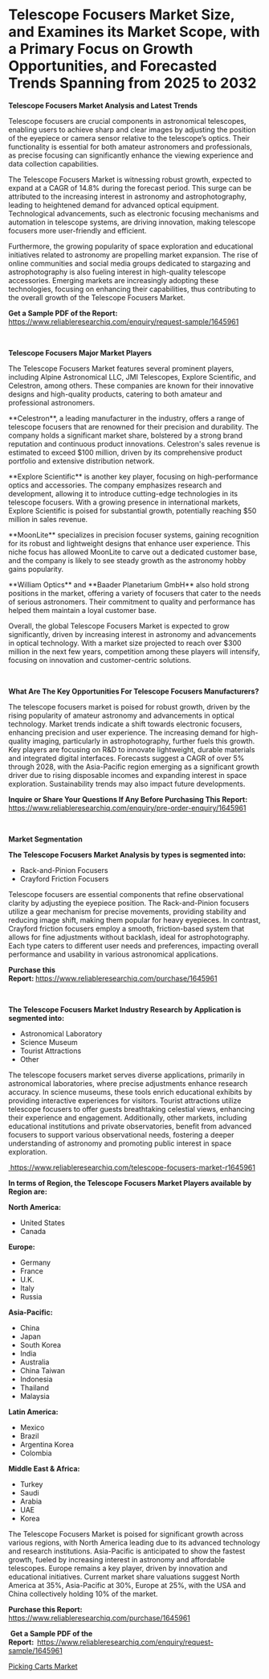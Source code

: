<p><h1>Telescope Focusers Market Size, and Examines its Market Scope, with a Primary Focus on Growth Opportunities, and Forecasted Trends Spanning from 2025 to 2032</h1></p><p><strong>Telescope Focusers Market Analysis and Latest Trends</strong></p>
<p><p>Telescope focusers are crucial components in astronomical telescopes, enabling users to achieve sharp and clear images by adjusting the position of the eyepiece or camera sensor relative to the telescope’s optics. Their functionality is essential for both amateur astronomers and professionals, as precise focusing can significantly enhance the viewing experience and data collection capabilities.</p><p>The Telescope Focusers Market is witnessing robust growth, expected to expand at a CAGR of 14.8% during the forecast period. This surge can be attributed to the increasing interest in astronomy and astrophotography, leading to heightened demand for advanced optical equipment. Technological advancements, such as electronic focusing mechanisms and automation in telescope systems, are driving innovation, making telescope focusers more user-friendly and efficient.</p><p>Furthermore, the growing popularity of space exploration and educational initiatives related to astronomy are propelling market expansion. The rise of online communities and social media groups dedicated to stargazing and astrophotography is also fueling interest in high-quality telescope accessories. Emerging markets are increasingly adopting these technologies, focusing on enhancing their capabilities, thus contributing to the overall growth of the Telescope Focusers Market.</p></p>
<p><strong>Get a Sample PDF of the Report:&nbsp;</strong> <a href="https://www.reliableresearchiq.com/enquiry/request-sample/1645961?utm_campaign=2230&utm_medium=2&utm_source=Github&utm_content=ia&utm_term=21022025&utm_id=telescope-focusers">https://www.reliableresearchiq.com/enquiry/request-sample/1645961</a></p>
<p>&nbsp;</p>
<p><strong>Telescope Focusers Major Market Players</strong></p>
<p><p>The Telescope Focusers Market features several prominent players, including Alpine Astronomical LLC, JMI Telescopes, Explore Scientific, and Celestron, among others. These companies are known for their innovative designs and high-quality products, catering to both amateur and professional astronomers.</p><p>**Celestron**, a leading manufacturer in the industry, offers a range of telescope focusers that are renowned for their precision and durability. The company holds a significant market share, bolstered by a strong brand reputation and continuous product innovations. Celestron's sales revenue is estimated to exceed $100 million, driven by its comprehensive product portfolio and extensive distribution network.</p><p>**Explore Scientific** is another key player, focusing on high-performance optics and accessories. The company emphasizes research and development, allowing it to introduce cutting-edge technologies in its telescope focusers. With a growing presence in international markets, Explore Scientific is poised for substantial growth, potentially reaching $50 million in sales revenue.</p><p>**MoonLite** specializes in precision focuser systems, gaining recognition for its robust and lightweight designs that enhance user experience. This niche focus has allowed MoonLite to carve out a dedicated customer base, and the company is likely to see steady growth as the astronomy hobby gains popularity.</p><p>**William Optics** and **Baader Planetarium GmbH** also hold strong positions in the market, offering a variety of focusers that cater to the needs of serious astronomers. Their commitment to quality and performance has helped them maintain a loyal customer base.</p><p>Overall, the global Telescope Focusers Market is expected to grow significantly, driven by increasing interest in astronomy and advancements in optical technology. With a market size projected to reach over $300 million in the next few years, competition among these players will intensify, focusing on innovation and customer-centric solutions.</p></p>
<p>&nbsp;</p>
<p><strong>What Are The Key Opportunities For Telescope Focusers Manufacturers?</strong></p>
<p><p>The telescope focusers market is poised for robust growth, driven by the rising popularity of amateur astronomy and advancements in optical technology. Market trends indicate a shift towards electronic focusers, enhancing precision and user experience. The increasing demand for high-quality imaging, particularly in astrophotography, further fuels this growth. Key players are focusing on R&D to innovate lightweight, durable materials and integrated digital interfaces. Forecasts suggest a CAGR of over 5% through 2028, with the Asia-Pacific region emerging as a significant growth driver due to rising disposable incomes and expanding interest in space exploration. Sustainability trends may also impact future developments.</p></p>
<p><strong>Inquire or Share Your Questions If Any Before Purchasing This Report:</strong> <a href="https://www.reliableresearchiq.com/enquiry/pre-order-enquiry/1645961?utm_campaign=2230&utm_medium=2&utm_source=Github&utm_content=ia&utm_term=21022025&utm_id=telescope-focusers">https://www.reliableresearchiq.com/enquiry/pre-order-enquiry/1645961</a></p>
<p>&nbsp;</p>
<p><strong>Market Segmentation</strong></p>
<p><strong>The Telescope Focusers Market Analysis by types is segmented into:</strong></p>
<p><ul><li>Rack-and-Pinion Focusers</li><li>Crayford Friction Focusers</li></ul></p>
<p><p>Telescope focusers are essential components that refine observational clarity by adjusting the eyepiece position. The Rack-and-Pinion focusers utilize a gear mechanism for precise movements, providing stability and reducing image shift, making them popular for heavy eyepieces. In contrast, Crayford friction focusers employ a smooth, friction-based system that allows for fine adjustments without backlash, ideal for astrophotography. Each type caters to different user needs and preferences, impacting overall performance and usability in various astronomical applications.</p></p>
<p><strong>Purchase this Report:&nbsp;</strong><a href="https://www.reliableresearchiq.com/purchase/1645961?utm_campaign=2230&utm_medium=2&utm_source=Github&utm_content=ia&utm_term=21022025&utm_id=telescope-focusers">https://www.reliableresearchiq.com/purchase/1645961</a></p>
<p>&nbsp;</p>
<p><strong>The Telescope Focusers Market Industry Research by Application is segmented into:</strong></p>
<p><ul><li>Astronomical Laboratory</li><li>Science Museum</li><li>Tourist Attractions</li><li>Other</li></ul></p>
<p><p>The telescope focusers market serves diverse applications, primarily in astronomical laboratories, where precise adjustments enhance research accuracy. In science museums, these tools enrich educational exhibits by providing interactive experiences for visitors. Tourist attractions utilize telescope focusers to offer guests breathtaking celestial views, enhancing their experience and engagement. Additionally, other markets, including educational institutions and private observatories, benefit from advanced focusers to support various observational needs, fostering a deeper understanding of astronomy and promoting public interest in space exploration.</p></p>
<p><a href="https://www.reliableresearchiq.com/telescope-focusers-market-r1645961?utm_campaign=2230&utm_medium=2&utm_source=Github&utm_content=ia&utm_term=21022025&utm_id=telescope-focusers">&nbsp;https://www.reliableresearchiq.com/telescope-focusers-market-r1645961</a></p>
<p><strong>In terms of Region, the Telescope Focusers Market Players available by Region are:</strong></p>
<p>
    <p> <strong> North America: </strong>
        <ul>
            <li>United States</li>
            <li>Canada</li>
        </ul>
        </p> 
    <p> <strong> Europe: </strong>
        <ul>
            <li>Germany</li>
            <li>France</li>
            <li>U.K.</li>
            <li>Italy</li>
            <li>Russia</li>
        </ul>
        </p> 
    <p> <strong> Asia-Pacific: </strong>
        <ul>
            <li>China</li>
            <li>Japan</li>
            <li>South Korea</li>
            <li>India</li>
            <li>Australia</li>
            <li>China Taiwan</li>
            <li>Indonesia</li>
            <li>Thailand</li>
            <li>Malaysia</li>
        </ul>
        </p> 
    <p> <strong> Latin America: </strong>
        <ul>
            <li>Mexico</li>
            <li>Brazil</li>
            <li>Argentina Korea</li>
            <li>Colombia</li>
        </ul>
        </p> 
    <p> <strong> Middle East & Africa: </strong>
        <ul>
            <li>Turkey</li>
            <li>Saudi</li>
            <li>Arabia</li>
            <li>UAE</li>
            <li>Korea</li>
        </ul>
    </p>
    </p>
<p><p>The Telescope Focusers Market is poised for significant growth across various regions, with North America leading due to its advanced technology and research institutions. Asia-Pacific is anticipated to show the fastest growth, fueled by increasing interest in astronomy and affordable telescopes. Europe remains a key player, driven by innovation and educational initiatives. Current market share valuations suggest North America at 35%, Asia-Pacific at 30%, Europe at 25%, with the USA and China collectively holding 10% of the market.</p></p>
<p><strong>Purchase this Report: </strong><a href="https://www.reliableresearchiq.com/purchase/1645961?utm_campaign=2230&utm_medium=2&utm_source=Github&utm_content=ia&utm_term=21022025&utm_id=telescope-focusers">https://www.reliableresearchiq.com/purchase/1645961</a></p>
<p>&nbsp;<strong>Get a Sample PDF of the Report:&nbsp;&nbsp;</strong><a href="https://www.reliableresearchiq.com/enquiry/request-sample/1645961?utm_campaign=2230&utm_medium=2&utm_source=Github&utm_content=ia&utm_term=21022025&utm_id=telescope-focusers">https://www.reliableresearchiq.com/enquiry/request-sample/1645961</a></p>
<p><strong></strong></p>
<p><p><a href="https://github.com/dmitriyvo6rog/Market-Research-Report-List-1/blob/main/picking-carts-market.md?utm_campaign=2230&utm_medium=2&utm_source=Github&utm_content=ia&utm_term=21022025&utm_id=telescope-focusers">Picking Carts Market</a></p></p>